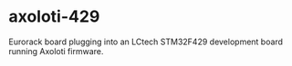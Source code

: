 # axoloti-429
Eurorack board plugging into an LCtech STM32F429 development board running Axoloti firmware.
